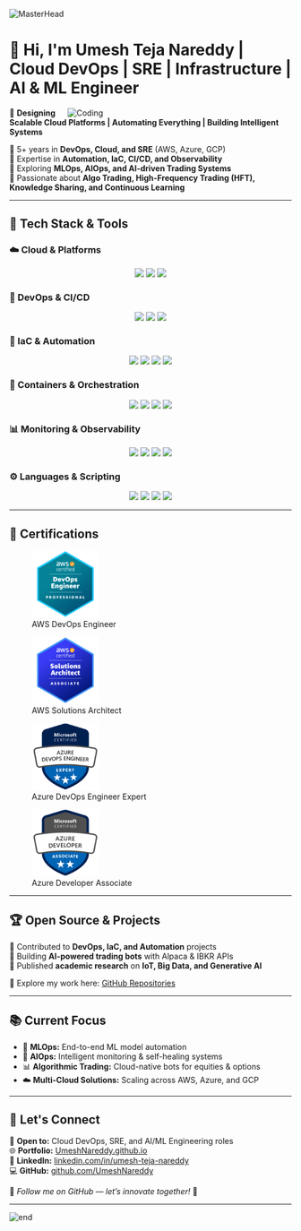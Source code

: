 ![MasterHead](https://cdn.dribbble.com/userupload/7725814/file/original-ad34e5a3d587a8a90b6586de67710225.gif)

# 👋 Hi, I'm Umesh Teja Nareddy | **Cloud DevOps | SRE | Infrastructure | AI & ML Engineer**  
<img align="right" alt="Coding" width="400" src="https://cdn.dribbble.com/userupload/7725640/file/original-a2b82ab8779ece4c49df3672f7753ccb.gif">

🚀 **Designing Scalable Cloud Platforms | Automating Everything | Building Intelligent Systems**  

🔹 5+ years in **DevOps, Cloud, and SRE** (AWS, Azure, GCP)  
🔹 Expertise in **Automation, IaC, CI/CD, and Observability**  
🔹 Exploring **MLOps, AIOps, and AI-driven Trading Systems**  
🔹 Passionate about **Algo Trading, High-Frequency Trading (HFT), Knowledge Sharing, and Continuous Learning**  

---

## 🔧 Tech Stack & Tools  

### ☁️ Cloud & Platforms  
<p align="center">
  <img src="https://img.shields.io/badge/AWS-FF9900?style=for-the-badge&logo=amazonaws&logoColor=white"/>
  <img src="https://img.shields.io/badge/Azure-0072C6?style=for-the-badge&logo=microsoftazure&logoColor=white"/>
  <img src="https://img.shields.io/badge/GCP-4285F4?style=for-the-badge&logo=googlecloud&logoColor=white"/>
</p>

### 🔧 DevOps & CI/CD  
<p align="center">
  <img src="https://img.shields.io/badge/Jenkins-D24939?style=for-the-badge&logo=jenkins&logoColor=white"/>
  <img src="https://img.shields.io/badge/GitHub%20Actions-2088FF?style=for-the-badge&logo=githubactions&logoColor=white"/>
  <img src="https://img.shields.io/badge/GitLab%20CI-FC6D26?style=for-the-badge&logo=gitlab&logoColor=white"/>
</p>

### 🚀 IaC & Automation  
<p align="center">
  <img src="https://img.shields.io/badge/Terraform-623CE4?style=for-the-badge&logo=terraform&logoColor=white"/>
  <img src="https://img.shields.io/badge/Ansible-EE0000?style=for-the-badge&logo=ansible&logoColor=white"/>
  <img src="https://img.shields.io/badge/CloudFormation-FF4F00?style=for-the-badge&logo=amazonaws&logoColor=white"/>
  <img src="https://img.shields.io/badge/Chef-F09820?style=for-the-badge&logo=chef&logoColor=white"/>
</p>

### 🐳 Containers & Orchestration  
<p align="center">
  <img src="https://img.shields.io/badge/Docker-2496ED?style=for-the-badge&logo=docker&logoColor=white"/>
  <img src="https://img.shields.io/badge/Kubernetes-326CE5?style=for-the-badge&logo=kubernetes&logoColor=white"/>
  <img src="https://img.shields.io/badge/Helm-0F1689?style=for-the-badge&logo=helm&logoColor=white"/>
  <img src="https://img.shields.io/badge/ArgoCD-EF7B4D?style=for-the-badge&logo=argo&logoColor=white"/>
</p>

### 📊 Monitoring & Observability  
<p align="center">
  <img src="https://img.shields.io/badge/Prometheus-E6522C?style=for-the-badge&logo=prometheus&logoColor=white"/>
  <img src="https://img.shields.io/badge/Grafana-F46800?style=for-the-badge&logo=grafana&logoColor=white"/>
  <img src="https://img.shields.io/badge/Splunk-000000?style=for-the-badge&logo=splunk&logoColor=white"/>
  <img src="https://img.shields.io/badge/ELK-005571?style=for-the-badge&logo=elasticstack&logoColor=white"/>
</p>

### ⚙️ Languages & Scripting  
<p align="center">
  <img src="https://img.shields.io/badge/Python-3776AB?style=for-the-badge&logo=python&logoColor=white"/>
  <img src="https://img.shields.io/badge/Java-007396?style=for-the-badge&logo=java&logoColor=white"/>
  <img src="https://img.shields.io/badge/Ruby-CC342D?style=for-the-badge&logo=ruby&logoColor=white"/>
  <img src="https://img.shields.io/badge/Bash-4EAA25?style=for-the-badge&logo=gnubash&logoColor=white"/>
</p>

---

## 📜 Certifications  
<p align="center">
  <figure>
    <img src="certifications/aws-devops.png" width="120"/><br>
    <figcaption>AWS DevOps Engineer</figcaption>
  </figure>
  <figure>
    <img src="certifications/aws-solutions.png" width="120"/><br>
    <figcaption>AWS Solutions Architect</figcaption>
  </figure>
  <figure>
    <img src="certifications/azure-devops.png" width="120"/><br>
    <figcaption>Azure DevOps Engineer Expert</figcaption>
  </figure>
  <figure>
    <img src="certifications/azure-developer.png" width="120"/><br>
    <figcaption>Azure Developer Associate</figcaption>
  </figure>
</p>

---

## 🏆 Open Source & Projects  
🔹 Contributed to **DevOps, IaC, and Automation** projects  
🔹 Building **AI-powered trading bots** with Alpaca & IBKR APIs  
🔹 Published **academic research** on **IoT, Big Data, and Generative AI**  

📂 Explore my work here: [GitHub Repositories](https://github.com/UmeshNareddy)  

---

## 📚 Current Focus  

- 🤖 **MLOps:** End-to-end ML model automation  
- 🤖 **AIOps:** Intelligent monitoring & self-healing systems  
- 📊 **Algorithmic Trading:** Cloud-native bots for equities & options  
- ☁️ **Multi-Cloud Solutions:** Scaling across AWS, Azure, and GCP  

---

## 📢 Let's Connect  

💼 **Open to:** Cloud DevOps, SRE, and AI/ML Engineering roles  
🌐 **Portfolio:** [UmeshNareddy.github.io](https://UmeshNareddy.github.io)  
🔗 **LinkedIn:** [linkedin.com/in/umesh-teja-nareddy](https://www.linkedin.com/in/umesh-teja-nareddy/)  
💻 **GitHub:** [github.com/UmeshNareddy](https://github.com/UmeshNareddy)  

🚀 *Follow me on GitHub — let’s innovate together!* 🎯  

---

![end](https://i.imgur.com/meVJnmd.png)
